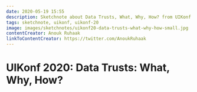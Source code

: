 ```yaml
---
date: 2020-05-19 15:55
description: Sketchnote about Data Trusts, What, Why, How? from UIKonf 2020 (online conference)
tags: sketchnote, uikonf, uikonf-20
image: images/sketchnotes/uikonf20-data-trusts-what-why-how-small.jpg
contentCreator: Anouk Ruhaak
linkToContentCreator: https://twitter.com/AnoukRuhaak
---
```


# UIKonf 2020: Data Trusts: What, Why, How?
